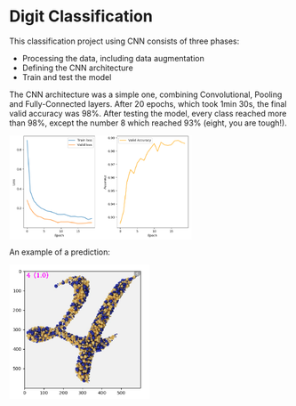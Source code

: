 # Digit Classification

This classification project using CNN consists of three phases:

* Processing the data, including data augmentation
* Defining the CNN architecture
* Train and test the model

The CNN architecture was a simple one, combining Convolutional, Pooling 
and Fully-Connected layers. After 20 epochs, which took 1min 30s, 
the final valid accuracy was 98%. After testing the model, every class 
reached more than 98%, except the number 8 which reached 93% 
(eight, you are tough!).
 
<img src="./img/Figure1.PNG" width=65% align="center">

An example of a prediction:

<img src="./img/Figure2.PNG" width=50% align="center">

